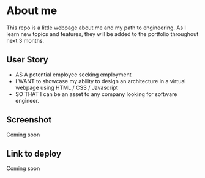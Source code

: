 # About me

This repo is a little webpage about me and my path to engineering. As I learn new topics and features, they will be added to the portfolio throughout next 3 months.

## User Story

- AS A potential employee seeking employment
- I WANT to showcase my ability to design an architecture in a virtual webpage using HTML / CSS / Javascript
- SO THAT I can be an asset to any company looking for software engineer.

## Screenshot

Coming soon

## Link to deploy

Coming soon
